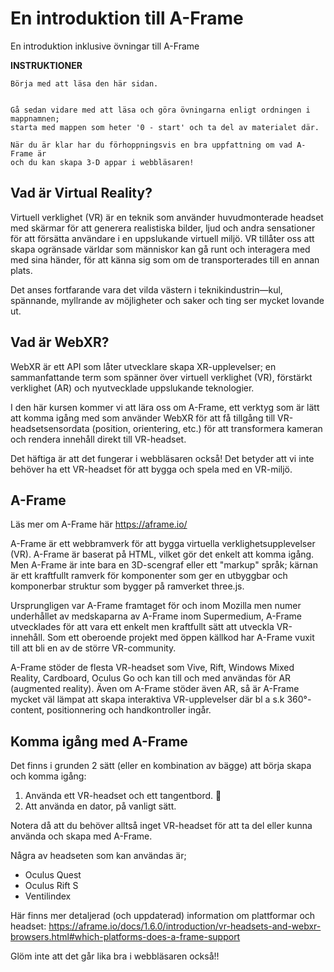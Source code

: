 # En introduktion till A-Frame
En introduktion inklusive övningar till A-Frame

**INSTRUKTIONER**
```
Börja med att läsa den här sidan.


Gå sedan vidare med att läsa och göra övningarna enligt ordningen i mappnamnen;
starta med mappen som heter '0 - start' och ta del av materialet där.

När du är klar har du förhoppningsvis en bra uppfattning om vad A-Frame är
och du kan skapa 3-D appar i webbläsaren!

```


## Vad är Virtual Reality?

Virtuell verklighet (VR) är en teknik som använder huvudmonterade headset med skärmar för att generera realistiska bilder, ljud och andra sensationer för att försätta användare i en uppslukande virtuell miljö. VR tillåter oss att skapa ogränsade världar som människor kan gå runt och interagera med med sina händer, för att känna sig som om de transporterades till en annan plats.

Det anses fortfarande vara det vilda västern i teknikindustrin⁠—kul, spännande, myllrande av möjligheter och saker och ting ser mycket lovande ut.

## Vad är WebXR?

WebXR är ett API som låter utvecklare skapa XR-upplevelser; en sammanfattande term som spänner över virtuell verklighet (VR), förstärkt verklighet (AR) och nyutvecklade uppslukande teknologier.

I den här kursen kommer vi att lära oss om A-Frame, ett verktyg som är lätt att komma igång med som använder WebXR för att få tillgång till VR-headsetsensordata (position, orientering, etc.) för att transformera kameran och rendera innehåll direkt till VR-headset.

Det häftiga är att det fungerar i webbläsaren också! Det betyder att vi inte behöver ha ett VR-headset för att bygga och spela med en VR-miljö.


## A-Frame

Läs mer om A-Frame här https://aframe.io/

A-Frame är ett webbramverk för att bygga virtuella verklighetsupplevelser (VR). A-Frame är baserat på HTML, vilket gör det enkelt att komma igång. Men A-Frame är inte bara en 3D-scengraf eller ett "markup" språk; kärnan är ett kraftfullt ramverk för komponenter som ger en utbyggbar och komponerbar struktur som bygger på ramverket three.js.

Ursprungligen var A-Frame framtaget för och inom Mozilla men numer underhållet av medskaparna av A-Frame inom Supermedium, A-Frame utvecklades för att vara ett enkelt men kraftfullt sätt att utveckla VR-innehåll. Som ett oberoende projekt med öppen källkod har A-Frame vuxit till att bli en av de större VR-community.

A-Frame stöder de flesta VR-headset som Vive, Rift, Windows Mixed Reality, Cardboard, Oculus Go och kan till och med användas för AR (augmented reality). Även om A-Frame stöder även AR, så är A-Frame mycket väl lämpat att skapa interaktiva VR-upplevelser där bl a s.k 360°-content, positionnering och handkontroller ingår.

## Komma igång med A-Frame

Det finns i grunden 2 sätt (eller en kombination av bägge) att börja skapa och komma igång:

1) Använda ett VR-headset och ett tangentbord. 🤯
2) Att använda en dator, på vanligt sätt.

 
Notera då att du behöver alltså inget VR-headset för att ta del eller kunna använda och skapa med A-Frame.

Några av headseten som kan användas är;

- Oculus Quest
- Oculus Rift S 
- Ventilindex 

Här finns mer detaljerad (och uppdaterad) information om plattformar och headset: https://aframe.io/docs/1.6.0/introduction/vr-headsets-and-webxr-browsers.html#which-platforms-does-a-frame-support

Glöm inte att det går lika bra i webbläsaren också!!

